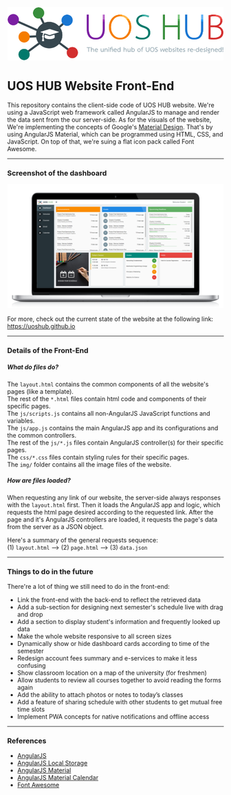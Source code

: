 ![](./img/brand.png)

# UOS HUB Website Front-End

This repository contains the client-side code of UOS HUB website. 
We're using a JavaScript web framework called AngularJS to manage and render the data sent from the our server-side.
As for the visuals of the website, We're implementing the concepts of Google's [Material Design](https://material.io/guidelines). 
That's by using AngularJS Material, which can be programmed using HTML, CSS, and JavaScript.
On top of that, we're suing a flat icon pack called Font Awesome.

***

### Screenshot of the dashboard

![](./img/dashboard.png)

For more, check out the current state of the website at the following link:
https://uoshub.github.io

***

### Details of the Front-End

##### What do files do?
The `layout.html` contains the common components of all the website's pages (like a template).  
The rest of the `*.html` files contain html code and components of their specific pages.  
The `js/scripts.js` contains all non-AngularJS JavaScript functions and variables.  
The `js/app.js` contains the main AngularJS app and its configurations and the common controllers.  
The rest of the `js/*.js` files contain AngularJS controller(s) for their specific pages.  
The `css/*.css` files contain styling rules for their specific pages.  
The `img/` folder contains all the image files of the website.

##### How are files loaded?
When requesting any link of our website, the server-side always responses with the `layout.html` first.
Then it loads the AngularJS app and logic, which requests the html page desired according to the requested link.
After the page and it's AngularJS controllers are loaded, it requests the page's data from the server as a JSON object.

Here's a summary of the general requests sequence:  
(1) `layout.html` --> (2) `page.html` --> (3) `data.json`

***

### Things to do in the future

There're a lot of thing we still need to do in the front-end:

- Link the front-end with the back-end to reflect the retrieved data
- Add a sub-section for designing next semester's schedule live with drag and drop
- Add a section to display student's information and frequently looked up data
- Make the whole website responsive to all screen sizes
- Dynamically show or hide dashboard cards according to time of the semester
- Redesign account fees summary and e-services to make it less confusing
- Show classroom location on a map of the university (for freshmen)
- Allow students to review all courses together to avoid reading the forms again
- Add the ability to attach photos or notes to today’s classes
- Add a feature of sharing schedule with other students to get mutual free time slots
- Implement PWA concepts for native notifications and offline access

***

### References

- [AngularJS](https://github.com/angular/angular.js)
- [AngularJS Local Storage](https://github.com/gsklee/ngStorage)
- [AngularJS Material](https://github.com/angular/material)
- [AngularJS Material Calendar](https://github.com/jsmodules/angular-material-calendar)
- [Font Awesome](https://github.com/FortAwesome/Font-Awesome)
